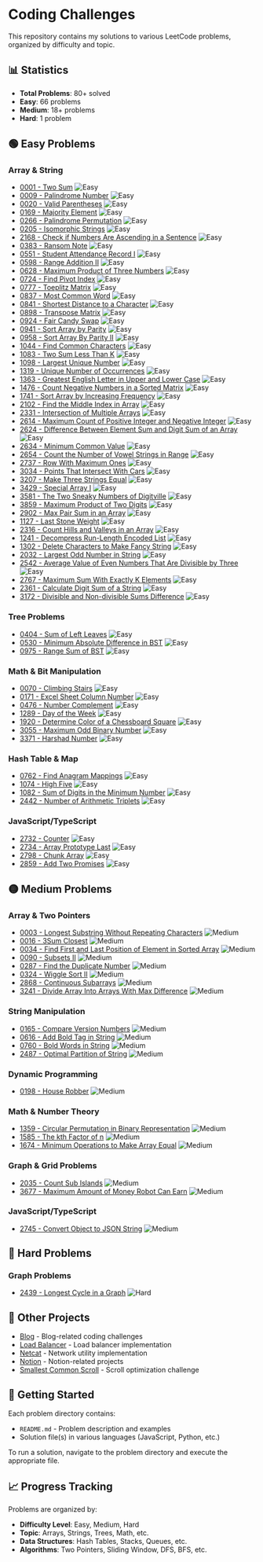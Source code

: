 # Coding Challenges

This repository contains my solutions to various LeetCode problems, organized by difficulty and topic.

## 📊 Statistics

- **Total Problems**: 80+ solved
- **Easy**: 66 problems
- **Medium**: 18+ problems
- **Hard**: 1 problem

## 🟢 Easy Problems

### Array & String

- [0001 - Two Sum](./0001-two-sum) ![Easy](https://img.shields.io/badge/Easy-green)
- [0009 - Palindrome Number](./0009-palindrome-number) ![Easy](https://img.shields.io/badge/Easy-green)
- [0020 - Valid Parentheses](./0020-valid-parentheses) ![Easy](https://img.shields.io/badge/Easy-green)
- [0169 - Majority Element](./0169-majority-element) ![Easy](https://img.shields.io/badge/Easy-green)
- [0266 - Palindrome Permutation](./0266-palindrome-permutation) ![Easy](https://img.shields.io/badge/Easy-green)
- [0205 - Isomorphic Strings](./0205-isomorphic-strings) ![Easy](https://img.shields.io/badge/Easy-green)
- [2168 - Check if Numbers Are Ascending in a Sentence](./2168-check-if-numbers-are-ascending-in-a-sentence) ![Easy](https://img.shields.io/badge/Easy-green)
- [0383 - Ransom Note](./0383-ransom-note) ![Easy](https://img.shields.io/badge/Easy-green)
- [0551 - Student Attendance Record I](./0551-student-attendance-record-i) ![Easy](https://img.shields.io/badge/Easy-green)
- [0598 - Range Addition II](./0598-range-addition-ii) ![Easy](https://img.shields.io/badge/Easy-green)
- [0628 - Maximum Product of Three Numbers](./0628-maximum-product-of-three-numbers) ![Easy](https://img.shields.io/badge/Easy-green)
- [0724 - Find Pivot Index](./0724-find-pivot-index) ![Easy](https://img.shields.io/badge/Easy-green)
- [0777 - Toeplitz Matrix](./0777-toeplitz-matrix) ![Easy](https://img.shields.io/badge/Easy-green)
- [0837 - Most Common Word](./0837-most-common-word) ![Easy](https://img.shields.io/badge/Easy-green)
- [0841 - Shortest Distance to a Character](./0841-shortest-distance-to-a-character) ![Easy](https://img.shields.io/badge/Easy-green)
- [0898 - Transpose Matrix](./0898-transpose-matrix) ![Easy](https://img.shields.io/badge/Easy-green)
- [0924 - Fair Candy Swap](./0924-fair-candy-swap) ![Easy](https://img.shields.io/badge/Easy-green)
- [0941 - Sort Array by Parity](./0941-sort-array-by-parity) ![Easy](https://img.shields.io/badge/Easy-green)
- [0958 - Sort Array By Parity II](./0958-sort-array-by-parity-ii) ![Easy](https://img.shields.io/badge/Easy-green)
- [1044 - Find Common Characters](./1044-find-common-characters) ![Easy](https://img.shields.io/badge/Easy-green)
- [1083 - Two Sum Less Than K](./1083-two-sum-less-than-k) ![Easy](https://img.shields.io/badge/Easy-green)
- [1098 - Largest Unique Number](./1098-largest-unique-number) ![Easy](https://img.shields.io/badge/Easy-green)
- [1319 - Unique Number of Occurrences](./1319-unique-number-of-occurrences) ![Easy](https://img.shields.io/badge/Easy-green)
- [1363 - Greatest English Letter in Upper and Lower Case](./1363-greatest-english-letter-in-upper-and-lower-case) ![Easy](https://img.shields.io/badge/Easy-green)
- [1476 - Count Negative Numbers in a Sorted Matrix](./1476-count-negative-numbers-in-a-sorted-matrix) ![Easy](https://img.shields.io/badge/Easy-green)
- [1741 - Sort Array by Increasing Frequency](./1741-sort-array-by-increasing-frequency) ![Easy](https://img.shields.io/badge/Easy-green)
- [2102 - Find the Middle Index in Array](./2102-find-the-middle-index-in-array) ![Easy](https://img.shields.io/badge/Easy-green)
- [2331 - Intersection of Multiple Arrays](./2331-intersection-of-multiple-arrays) ![Easy](https://img.shields.io/badge/Easy-green)
- [2614 - Maximum Count of Positive Integer and Negative Integer](./2614-maximum-count-of-positive-integer-and-negative-integer) ![Easy](https://img.shields.io/badge/Easy-green)
- [2624 - Difference Between Element Sum and Digit Sum of an Array](./2624-difference-between-element-sum-and-digit-sum-of-an-array) ![Easy](https://img.shields.io/badge/Easy-green)
- [2634 - Minimum Common Value](./2634-minimum-common-value) ![Easy](https://img.shields.io/badge/Easy-green)
- [2654 - Count the Number of Vowel Strings in Range](./2654-count-the-number-of-vowel-strings-in-range) ![Easy](https://img.shields.io/badge/Easy-green)
- [2737 - Row With Maximum Ones](./2737-row-with-maximum-ones) ![Easy](https://img.shields.io/badge/Easy-green)
- [3034 - Points That Intersect With Cars](./3034-points-that-intersect-with-cars) ![Easy](https://img.shields.io/badge/Easy-green)
- [3207 - Make Three Strings Equal](./3207-make-three-strings-equal) ![Easy](https://img.shields.io/badge/Easy-green)
- [3429 - Special Array I](./3429-special-array-i) ![Easy](https://img.shields.io/badge/Easy-green)
- [3581 - The Two Sneaky Numbers of Digitville](./3581-the-two-sneaky-numbers-of-digitville) ![Easy](https://img.shields.io/badge/Easy-green)
- [3859 - Maximum Product of Two Digits](./3859-maximum-product-of-two-digits) ![Easy](https://img.shields.io/badge/Easy-green)
- [2902 - Max Pair Sum in an Array](./2902-max-pair-sum-in-an-array) ![Easy](https://img.shields.io/badge/Easy-green)
- [1127 - Last Stone Weight](./1127-last-stone-weight) ![Easy](https://img.shields.io/badge/Easy-green)
- [2316 - Count Hills and Valleys in an Array](./2316-count-hills-and-valleys-in-an-array) ![Easy](https://img.shields.io/badge/Easy-green)
- [1241 - Decompress Run-Length Encoded List](./1241-decompress-run-length-encoded-list) ![Easy](https://img.shields.io/badge/Easy-green)
- [1302 - Delete Characters to Make Fancy String](./1302-delete-characters-to-make-fancy-string) ![Easy](https://img.shields.io/badge/Easy-green)
- [2032 - Largest Odd Number in String](./2032-largest-odd-number-in-string) ![Easy](https://img.shields.io/badge/Easy-green)
- [2542 - Average Value of Even Numbers That Are Divisible by Three](./2542-average-value-of-even-numbers-that-are-divisible-by-three) ![Easy](https://img.shields.io/badge/Easy-green)
- [2767 - Maximum Sum With Exactly K Elements](./2767-maximum-sum-with-exactly-k-elements) ![Easy](https://img.shields.io/badge/Easy-green)
- [2361 - Calculate Digit Sum of a String](./2361-calculate-digit-sum-of-a-string) ![Easy](https://img.shields.io/badge/Easy-green)
- [3172 - Divisible and Non-divisible Sums Difference](./3172-divisible-and-non-divisible-sums-difference) ![Easy](https://img.shields.io/badge/Easy-green)

### Tree Problems

- [0404 - Sum of Left Leaves](./0404-sum-of-left-leaves) ![Easy](https://img.shields.io/badge/Easy-green)
- [0530 - Minimum Absolute Difference in BST](./0530-minimum-absolute-difference-in-bst) ![Easy](https://img.shields.io/badge/Easy-green)
- [0975 - Range Sum of BST](./0975-range-sum-of-bst) ![Easy](https://img.shields.io/badge/Easy-green)

### Math & Bit Manipulation

- [0070 - Climbing Stairs](./0070-climbing-stairs) ![Easy](https://img.shields.io/badge/Easy-green)
- [0171 - Excel Sheet Column Number](./0171-excel-sheet-column-number) ![Easy](https://img.shields.io/badge/Easy-green)
- [0476 - Number Complement](./0476-number-complement) ![Easy](https://img.shields.io/badge/Easy-green)
- [1289 - Day of the Week](./1289-day-of-the-week) ![Easy](https://img.shields.io/badge/Easy-green)
- [1920 - Determine Color of a Chessboard Square](./1920-determine-color-of-a-chessboard-square) ![Easy](https://img.shields.io/badge/Easy-green)
- [3055 - Maximum Odd Binary Number](./3055-maximum-odd-binary-number) ![Easy](https://img.shields.io/badge/Easy-green)
- [3371 - Harshad Number](./3371-harshad-number) ![Easy](https://img.shields.io/badge/Easy-green)

### Hash Table & Map

- [0762 - Find Anagram Mappings](./0762-find-anagram-mappings) ![Easy](https://img.shields.io/badge/Easy-green)
- [1074 - High Five](./1074-high-five) ![Easy](https://img.shields.io/badge/Easy-green)
- [1082 - Sum of Digits in the Minimum Number](./1082-sum-of-digits-in-the-minimum-number) ![Easy](https://img.shields.io/badge/Easy-green)
- [2442 - Number of Arithmetic Triplets](./2442-number-of-arithmetic-triplets) ![Easy](https://img.shields.io/badge/Easy-green)

### JavaScript/TypeScript

- [2732 - Counter](./2732-counter) ![Easy](https://img.shields.io/badge/Easy-green)
- [2734 - Array Prototype Last](./2734-array-prototype-last) ![Easy](https://img.shields.io/badge/Easy-green)
- [2798 - Chunk Array](./2798-chunk-array) ![Easy](https://img.shields.io/badge/Easy-green)
- [2859 - Add Two Promises](./2859-add-two-promises) ![Easy](https://img.shields.io/badge/Easy-green)

## 🟡 Medium Problems

### Array & Two Pointers

- [0003 - Longest Substring Without Repeating Characters](./0003-longest-substring-without-repeating-characters) ![Medium](https://img.shields.io/badge/Medium-orange)
- [0016 - 3Sum Closest](./0016-3sum-closest) ![Medium](https://img.shields.io/badge/Medium-orange)
- [0034 - Find First and Last Position of Element in Sorted Array](./0034-find-first-and-last-position-of-element-in-sorted-array) ![Medium](https://img.shields.io/badge/Medium-orange)
- [0090 - Subsets II](./0090-subsets-ii) ![Medium](https://img.shields.io/badge/Medium-orange)
- [0287 - Find the Duplicate Number](./0287-find-the-duplicate-number) ![Medium](https://img.shields.io/badge/Medium-orange)
- [0324 - Wiggle Sort II](./0324-wiggle-sort-ii) ![Medium](https://img.shields.io/badge/Medium-orange)
- [2868 - Continuous Subarrays](./2868-continuous-subarrays) ![Medium](https://img.shields.io/badge/Medium-orange)
- [3241 - Divide Array Into Arrays With Max Difference](./3241-divide-array-into-arrays-with-max-difference) ![Medium](https://img.shields.io/badge/Medium-orange)

### String Manipulation

- [0165 - Compare Version Numbers](./0165-compare-version-numbers) ![Medium](https://img.shields.io/badge/Medium-orange)
- [0616 - Add Bold Tag in String](./0616-add-bold-tag-in-string) ![Medium](https://img.shields.io/badge/Medium-orange)
- [0760 - Bold Words in String](./0760-bold-words-in-string) ![Medium](https://img.shields.io/badge/Medium-orange)
- [2487 - Optimal Partition of String](./2487-optimal-partition-of-string) ![Medium](https://img.shields.io/badge/Medium-orange)

### Dynamic Programming

- [0198 - House Robber](./0198-house-robber) ![Medium](https://img.shields.io/badge/Medium-orange)

### Math & Number Theory

- [1359 - Circular Permutation in Binary Representation](./1359-circular-permutation-in-binary-representation) ![Medium](https://img.shields.io/badge/Medium-orange)
- [1585 - The kth Factor of n](./1585-the-kth-factor-of-n) ![Medium](https://img.shields.io/badge/Medium-orange)
- [1674 - Minimum Operations to Make Array Equal](./1674-minimum-operations-to-make-array-equal) ![Medium](https://img.shields.io/badge/Medium-orange)

### Graph & Grid Problems

- [2035 - Count Sub Islands](./2035-count-sub-islands) ![Medium](https://img.shields.io/badge/Medium-orange)
- [3677 - Maximum Amount of Money Robot Can Earn](./3677-maximum-amount-of-money-robot-can-earn) ![Medium](https://img.shields.io/badge/Medium-orange)

### JavaScript/TypeScript

- [2745 - Convert Object to JSON String](./2745-convert-object-to-json-string) ![Medium](https://img.shields.io/badge/Medium-orange)

## 🔴 Hard Problems

### Graph Problems

- [2439 - Longest Cycle in a Graph](./2439-longest-cycle-in-a-graph) ![Hard](https://img.shields.io/badge/Hard-red)

## 🔧 Other Projects

- [Blog](./blog) - Blog-related coding challenges
- [Load Balancer](./load-balancer) - Load balancer implementation
- [Netcat](./netcat) - Network utility implementation
- [Notion](./notion) - Notion-related projects
- [Smallest Common Scroll](./smallest-common-scroll) - Scroll optimization challenge

## 🚀 Getting Started

Each problem directory contains:

- `README.md` - Problem description and examples
- Solution file(s) in various languages (JavaScript, Python, etc.)

To run a solution, navigate to the problem directory and execute the appropriate file.

## 📈 Progress Tracking

Problems are organized by:

- **Difficulty Level**: Easy, Medium, Hard
- **Topic**: Arrays, Strings, Trees, Math, etc.
- **Data Structures**: Hash Tables, Stacks, Queues, etc.
- **Algorithms**: Two Pointers, Sliding Window, DFS, BFS, etc.
